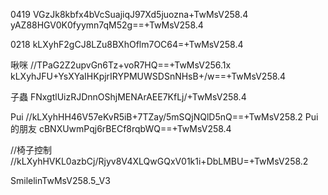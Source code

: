 0419
VGzJk8kbfx4bVcSuajiqJ97Xd5juozna+TwMsV258.4
yAZ88HGV0K0fyymn7qM52g==+TwMsV258.4

0218
kLXyhF2gCJ8LZu8BXhOflm7OC64=+TwMsV258.4

啾咪
//TPaG2Z2upvGn6Tz+voR7HQ==+TwMsV256.1x
kLXyhJFU+YsXYaIHKpjrIRYPMUWSDSnNHsB+/w==+TwMsV258.4

子蟲
FNxgtlUizRJDnnOShjMENArAEE7KfLj/+TwMsV258.4

Pui
//kLXyhHH46V57eKvR5iB+7TZay/5mSQjNQlD5nQ==+TwMsV258.2
Pui的朋友
cBNXUwmPqj6rBECf8rqbWQ==+TwMsV258.4

//椅子控制
//kLXyhHVKL0azbCj/Rjyv8V4XLQwGQxV01k1i+DbLMBU=+TwMsV258.2


SmilelinTwMsV258.5_V3
